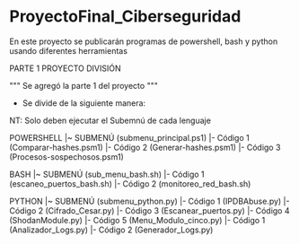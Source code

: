 # ProyectoFinal_Ciberseguridad
En este proyecto se publicarán programas de powershell, bash y python usando diferentes herramientas

PARTE 1 PROYECTO
DIVISIÓN

""" Se agregó la parte 1 del proyecto """
* Se divide de la siguiente manera:

NT: Solo deben ejecutar el Subemnú de cada lenguaje

POWERSHELL 
|~ SUBMENÚ (submenu_principal.ps1)
      |-   Código 1 (Comparar-hashes.psm1)
      |-   Código 2 (Generar-hashes.psm1)
      |-   Código 3  (Procesos-sospechosos.psm1)

BASH
|~ SUBMENÚ (sub_menu_bash.sh)
      |-   Código 1 (escaneo_puertos_bash.sh)
      |-   Código 2 (monitoreo_red_bash.sh)

PYTHON
|~ SUBMENÚ (submenu_python.py)
      |-   Código 1 (IPDBAbuse.py)
      |-   Código 2 (Cifrado_Cesar.py)
      |-   Código 3 (Escanear_puertos.py)
      |-   Código 4 (ShodanModule.py)
      |-   Código 5 (Menu_Modulo_cinco.py)
                   |-      Código 1 (Analizador_Logs.py)
                   |-      Código 2 (Generador_Logs.py)
